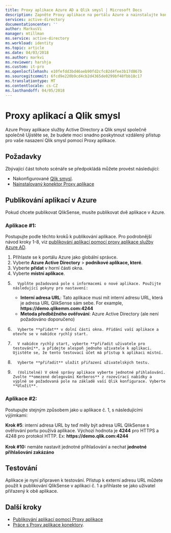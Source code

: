 ```yaml
---
title: Proxy aplikace Azure AD a Qlik smysl | Microsoft Docs
description: Zapněte Proxy aplikace na portálu Azure a nainstalujte konektory pro reverzní proxy server.
services: active-directory
documentationcenter: ''
author: MarkusVi
manager: mtillman
ms.service: active-directory
ms.workload: identity
ms.topic: article
ms.date: 04/03/2018
ms.author: markvi
ms.reviewer: harshja
ms.custom: it-pro
ms.openlocfilehash: e10fefdd3bd46aeb90fd2cfc82d4fee3b17d867b
ms.sourcegitcommit: 6fcd9e220b9cd4cb2d4365de0299bf48fbb18c17
ms.translationtype: MT
ms.contentlocale: cs-CZ
ms.lasthandoff: 04/05/2018
---
```

# <a name="application-proxy-and-qlik-sense"></a>Proxy aplikací a Qlik smysl 
Azure Proxy aplikace služby Active Directory a Qlik smysl společně společně Ujistěte se, že budete moci snadno poskytnout vzdálený přístup pro vaše nasazení Qlik smysl pomocí Proxy aplikace.  

## <a name="prerequisites"></a>Požadavky 
Zbývající část tohoto scénáře se předpokládá můžete provést následující:
 
- Nakonfigurované [Qlik smysl](https://community.qlik.com/docs/DOC-19822). 
- [Nainstalovaný konektor Proxy aplikace](active-directory-application-proxy-enable.md#install-and-register-a-connector) 
 
## <a name="publish-your-applications-in-azure"></a>Publikování aplikací v Azure 
Pokud chcete publikovat QlikSense, musíte publikovat dvě aplikace v Azure.  

### <a name="application-1"></a>Aplikace #1: 
Postupujte podle těchto kroků k publikování aplikace. Pro podrobnější návod kroky 1-8, viz [publikování aplikací pomocí proxy aplikace služby Azure AD](application-proxy-publish-azure-portal.md). 


1. Přihlaste se k portálu Azure jako globální správce. 
2. Vyberte **Azure Active Directory** > **podnikové aplikace, které**. 
3. Vyberte **přidat** v horní části okna. 
4. Vyberte **místní aplikace**. 
5.       Vyplňte požadovaná pole s informacemi o nové aplikace. Použijte následující pokyny pro nastavení: 
    - **Interní adresa URL**: Tato aplikace musí mít interní adresu URL, která je adresa URL QlikSense sám sebe. For example, **https&#58;//demo.qlikemm.com:4244** 
    - **Metoda předběžného ověřování**: Azure Active Directory (ale není požadováno doporučeno) 
1.       Vyberte **přidat** v dolní části okna. Přidání vaší aplikace a otevře se v nabídce rychlý start. 
2.       V nabídce rychlý start, vyberte **přiřadit uživatele pro testování**, a přidejte alespoň jednoho uživatele k aplikaci. Ujistěte se, že tento testovací účet má přístup k aplikaci místní. 
3.       Vyberte **přiřadit** uložit přiřazení uživatelských testu. 
4.       (Volitelné) V okně správy aplikace vyberte jednotné přihlašování. Zvolte **omezené delegování Kerberos** z rozevírací nabídky a výplně se požadovaná pole na základě vaší Qlik konfigurace. Vyberte **Uložit**. 

### <a name="application-2"></a>Aplikace #2: 
Postupujte stejným způsobem jako u aplikace č. 1, s následujícími výjimkami: 

**Krok #5**: interní adresa URL by teď měly být adresa URL QlikSense s ověřování portu používá aplikace. Výchozí hodnota je **4244** pro HTTPS a 4248 pro protokol HTTP. Ex: **https&#58;//demo.qlik.com:4244**</br></br> 
**Krok #10:** nemáte nastavit jednotné přihlašování a nechat **jednotné přihlašování zakázáno**
 
 
## <a name="testing"></a>Testování 
Aplikace je nyní připraven k testování. Přístup k externí adresu URL můžete použít k publikování QlikSense v aplikaci č. 1 a přihlaste se jako uživatel přiřazený k obě aplikace.  

## <a name="next-steps"></a>Další kroky

- [Publikování aplikací pomocí Proxy aplikace](application-proxy-publish-azure-portal.md)
- [Práce s Proxy aplikace konektory](active-directory-application-proxy-connectors-azure-portal.md).
